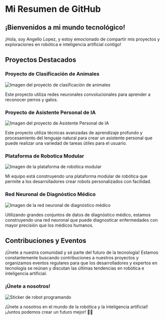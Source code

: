 
# Mi Resumen de GitHub

## ¡Bienvenidos a mi mundo tecnológico!

¡Hola, soy Angello Lopez, y estoy emocionado de compartir mis proyectos y exploraciones en robótica e inteligencia artificial contigo!

## Proyectos Destacados

### Proyecto de Clasificación de Animales

![Imagen del proyecto de clasificación de animales](https://www.researchgate.net/profile/Pablo-Pico-Valencia/publication/359068512/figure/fig1/AS:1133015971442688@1647143466120/Figura-1-Clasificacion-de-imagenes-en-una-CNN-36.png)

Este proyecto utiliza redes neuronales convolucionales para aprender a reconocer perros y gatos.

### Proyecto de Asistente Personal de IA

![Imagen del proyecto de Asistente Personal de IA](https://www.ejemplo.com/imagenes/assistant-robot.jpg)

Este proyecto utiliza técnicas avanzadas de aprendizaje profundo y procesamiento del lenguaje natural para crear un asistente personal que puede realizar una variedad de tareas útiles para el usuario.

### Plataforma de Robotica Modular

![Imagen de la plataforma de robótica modular](https://www.ejemplo.com/imagenes/robotics-platform.jpg)

Mi equipo está construyendo una plataforma modular de robótica que permite a los desarrolladores crear robots personalizados con facilidad.

### Red Neuronal de Diagnóstico Médico

![Imagen de la red neuronal de diagnóstico médico](https://www.ejemplo.com/imagenes/medical-ai.jpg)

Utilizando grandes conjuntos de datos de diagnóstico médico, estamos construyendo una red neuronal que puede diagnosticar enfermedades con mayor precisión que los médicos humanos.

## Contribuciones y Eventos

¡Únete a nuestra comunidad y sé parte del futuro de la tecnología! Estamos constantemente buscando contribuciones a nuestros proyectos y organizamos eventos regulares para que los desarrolladores y expertos en tecnología se reúnan y discutan las últimas tendencias en robótica e inteligencia artificial.

### ¡Únete a nosotros!

![Sticker de robot programando](https://www.ejemplo.com/imagenes/robot-programming.png)

¡Únete a nosotros en el mundo de la robótica y la inteligencia artificial! ¡Juntos podemos crear un futuro mejor! 🤖🚀
